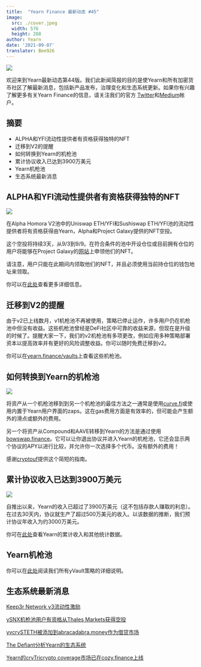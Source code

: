```yaml
---
title:  "Yearn Finance 最新动态 #45"
image:
  src: ./cover.jpeg
  width: 576
  height: 288
author: Yearn
date: '2021-09-07'
translator: Bee926
---
```


![](/_posts/_newsletters/Yearn-Finance-Newsletter-45/cover.jpeg?w=880&h=440)

欢迎来到Yearn最新动态第44版。我们此新闻简报的目的是使Yearn和所有加密货币社区了解最新消息，包括新产品发布，治理变化和生态系统更新。如果你有兴趣了解更多有关Yearn Finance的信息，请关注我们的官方 [Twitter](https://twitter.com/iearnfinance)和[Medium](https://medium.com/iearn)帐户。

## **摘要**

- ALPHA和YFI流动性提供者有资格获得独特的NFT
- 迁移到V2的提醒
- 如何转换到Yearn的机枪池
- 累计协议收入已达到3900万美元
- Yearn机枪池
- 生态系统最新消息

## **ALPHA和YFI流动性提供者有资格获得独特的NFT**

![](/_posts/_newsletters/Yearn-Finance-Newsletter-45/image2.jpg?w=1456&h=1729)

在Alpha Homora V2池中的Uniswap ETH/YFI和Sushiswap ETH/YFI池的流动性提供者将有资格获得由Yearn，Alpha和Project Galaxy提供的NFT空投。

这个空投将持续3天，从9/3到9/9。在符合条件的池中开设仓位或目前拥有仓位的用户将能够在Project Galaxy的[网站](https://galaxy.eco/AlphaFinanceLab/campaign/117)上申领他们的NFT。

请注意，用户只能在此期间内领取他们的NFT，并且必须使用当前持仓位的钱包地址来领取。

你可以在[此处](https://twitter.com/AlphaFinanceLab/status/1433689307152195591)查看更多详细信息。

## **迁移到V2的提醒**

由于v2已上线数月，v1机枪池不再被使用，策略已停止运作，许多用户仍在机枪池中但没有收益。这些机枪池曾经是DeFi社区中可靠的收益来源，但现在是升级的时候了。提醒大家一下，我们的v2机枪池有多项更改，例如应用多种策略部署资本以提高效率并有更好的风险调整收益。你可以随时免费迁移到v2。

你可以在[yearn.finance/vaults](https://yearn.finance/vaults)上查看这些机枪池。

## **如何转换到Yearn的机枪池**

![](/_posts/_newsletters/Yearn-Finance-Newsletter-45/image3.jpg?w=679&h=388)

将资产从一个机枪池移到到另一个机枪池的最佳方法之一通常是使用[curve.fi](https://curve.fi/)或使用内置于Yearn用户界面的zaps。这在gas费用方面是有效率的，但可能会产生额外的滑点或额外的费用。

另一个将资产从Compound和AAVE转移到Yearn的方法是通过使用[bowswap.finance](https://bowswap.finance/)。它可以让你退出协议并进入Yearn的机枪池，它还会显示两个协议的APY以进行比较，并允许你一次选择多个代币。没有额外的费用！

感谢[cryptouf](https://twitter.com/cryptouf)提供这个简短的指南。

## **累计协议收入已达到3900万美元**

![](/_posts/_newsletters/Yearn-Finance-Newsletter-45/image4.jpg?w=1456&h=833)

自推出以来，Yearn的收入已超过了3900万美元（这不包括存款人赚取的利息）。在过去30天内，协议就生产了超过500万美元的收入。以该数据的推断，我们预计协议年收入为约3000万美元。

你可在[此处](https://www.yfistats.com/)查看Yearn的累计收入和其他统计数据。

## **Yearn机枪池**

你可以在[此处](https://medium.com/yearn-state-of-the-vaults/the-vaults-at-yearn-9237905ffed3)阅读我们所有yVault策略的详细说明。

## **生态系统最新消息**

[Keep3r Network v3流动性激励](https://twitter.com/AndreCronjeTech/status/1434125562281332737)

[ySNX机枪池用户有资格从Thales Markets获得空投](https://twitter.com/thalesmarket/status/1434889906657144834)

[yvcrvSTETH被添加到abracadabra.money作为借贷市场](https://twitter.com/MIM_Spell/status/1430975000350281732?s=20)

[The Defiant分析Yearn的生态系统](https://thedefiant.io/yearn-finance-ecosystem-breakdown-pushing-the-boundaries-of-human-coordination/)

[Yearn的crvTricrypto coverage市场已在cozy.finance上线](https://twitter.com/cozyfinance/status/1433602125792038913)
